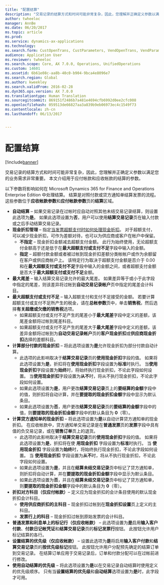 ```yaml
---
title: "配置结算"
description: "交易记录的结算方式和时间可能非常复杂，因此，您理解并正确定义参数以满足您的业务需求非常重要。 本文介绍用于应付帐款和应收帐款的结算的参数。"
author: twheeloc
manager: AnnBe
ms.date: 06/20/2017
ms.topic: article
ms.prod: 
ms.service: dynamics-ax-applications
ms.technology: 
ms.search.form: CustOpenTrans, CustParameters, VendOpenTrans, VendParameters
audience: Application User
ms.reviewer: twheeloc
ms.search.scope: Core, AX 7.0.0, Operations, UnifiedOperations
ms.custom: 14601
ms.assetid: 6b61e08c-aa8b-40c0-b904-9bca4e8096e7
ms.search.region: Global
ms.author: kweekley
ms.search.validFrom: 2016-02-28
ms.dyn365.ops.version: AX 7.0.0
ms.translationtype: Human Translation
ms.sourcegitcommit: 869151f2486b7a481e4694cfb6992d0ee2cfc008
ms.openlocfilehash: 059513de66827aa3a839b9eb06973ec4c1549f73
ms.contentlocale: zh-cn
ms.lasthandoff: 06/13/2017


---
```


# <a name="configure-settlement"></a>配置结算

[!include[banner](../includes/banner.md)]


交易记录的结算方式和时间可能非常复杂，因此，您理解并正确定义参数以满足您的业务需求非常重要。 本文介绍用于应付帐款和应收帐款的结算的参数。 

以下参数将影响如何在 Microsoft Dynamics 365 for Finance and Operations Enterprise Edition 中处理结算。 结算是对照付款或贷方通知单结算发票的流程。 这些参数位于**应收帐款参数**和**应付帐款参数**页的**结算**区域。

-   **自动结算** – 如果交易记录在过帐时应自动对照其他未结交易记录结算，则设置此选项为**是**。 如果此选项设置为**否**，用户可以使用**结算交易记录**页在输入付款或之后手动结算交易记录。
-   **现金折扣管理** – 指定[当发票超额支付时如何处理现金折扣](cash-discount-handling-overpayments.md)。 对于超额支付，可以减少现金折扣，可作为差额对待，也可以为供应商或客户在帐户中保留。
    -   **不指定** – 现金折扣金额减去超额支付金额。 此行为始终使用，无论超额支付金额高于还是低于在**最大超额支付或支付不足**字段中输入的金额。
    -   **指定** – 超额付款金额或者被过帐到现金折扣差额分类帐帐户或作为余额留在客户或供应商帐户上。 该特定行为取决于超额支付金额是否介于 0.00 和在**最大超额支付或支付不足**字段中输入的金额之间，或者超额支付金额是否大于**最大超额支付或支付不足**金额。
-   **最大尾差** – 输入结算交易记录允许的最大尾差。 如果差异等于或小于此字段中指定的尾差，则该差异将过帐到**自动交易记录帐户**页中指定的尾差会计科目。
-   **最大超额支付或支付不足** – 输入超额支付和支付不足接受的金额。 若要计算超额支付或支付不足所产生的税金，请在**总帐参数**页中，单击**销售税**，然后选择**有关超缴或欠缴的销售税**选项。
    -   如果超额支付或支付不足产生的尾差小于**最大尾差**字段中定义的差额，该尾差金额将过帐到尾差科目。
    -   如果超额支付或支付不足产生的尾差大于**最大尾差**字段中定义的差额，该差异金额将过帐到为**自动交易记录帐户**页的**客户现金折扣**或**供应商现金折扣**选择的差额科目。
-   **计算部分付款的现金折扣** – 将此选项设置为**是**允许现金折扣为部分付款自动计算。
    -   此选项的此影响取决于**结算交易记录**页的**使用现金折扣**字段的值。 如果将此选项设置为**是**，折扣将在**使用现金折扣**字段设置为**标准**时执行。 当**使用现金折扣**字段设置为**始终**时，将始终执行现金折扣，不论此字段如何设置。 当**使用现金折扣**字段设置为**从不**时，将从不执行现金折扣，不论此字段如何设置。
    -   如果此选项设置为**是**，用户更改**结算交易记录**页上的**要结算的金额**字段中的值，则折扣将自动计算，并在**要提取的现金折扣金额**字段中显示为默认条目。
    -   如果此选项设置为**否**，用户更改**结算交易记录**页的**要结算的金额**字段中的值，则**要提取的现金折扣金额**字段中的默认条目为 **0**（零）。
-   **计算贷方通知单的现金折扣** – 将此选项设置为**是**以自动计算贷方通知单的现金折扣。 在应收帐款中，贷方通知单交易记录是在**普通发票**页的**发票**字段中具有值的负交易记录，或在**销售订单**页上的退货。
    -   此选项的此影响取决于**结算交易记录**页的**使用现金折扣**字段的值。 如果将此选项设置为**是**，折扣将在使 ****用现金折扣**** 字段设置为**标准**时执行。 当 ****使用现金折扣**** 字段设置为**始终**时，将始终执行现金折扣，不论此字段如何设置。 当 ****使用现金折扣**** 字段设置为**从不**时，将从不执行现金折扣，不论此字段如何设置。
    -   如果此选项设置为**是**，并且在**结算未结交易记录**页中标记了贷方通知单，则折扣将自动计算，并在**要提取的现金折扣金额**字段中显示为默认条目。
    -   如果此选项设置为**否**，并且在**结算未结交易记录**页中标记了贷方通知单，则**要提取的现金折扣金额**字段中的默认条目为 **0**（零）。
-   **折扣对方科目（仅应付帐款）**– 定义应为现金折扣的会计条目使用的默认现金折扣会计科目。
    -   **使用供应商折扣的主科目** – 现金折扣过帐到在**现金折扣设置**页上定义的主科目。
    -   **发票行上的科目** – 现金折扣过帐到原始发票的会计科目。
-   **普通发票和利息单上的标记行（仅应收帐款）** – 此选项设置为**是**启用**输入客户付款**、**付款日记帐凭证**和**结算交易记录**页的**标记发票行**按钮。 此按钮允许用户标记结算的各行。
-   **设置结算的优先级（仅应收帐款）** – 设置此选项为**是**将启用**输入客户付款**和**结算交易记录**页的**按优先级标记**按钮。 此按钮允许用户分配预先确定的结算订单到交易记录。  在结算订单应用于交易记录后，订单和付款分配可以在过帐前进行修改。
-   **使用自动结算的优先级** – 将此选项设置为**是**以在交易记录自动结算时使用定义的优先级顺序。 只有当**设置结算的优先级**和**自动结算**选项设置为**是**时，此字段才可用。





